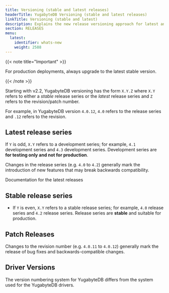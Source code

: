 ```yaml
---
title: Versioning (stable and latest releases)
headerTitle: YugabyteDB Versioning (stable and latest releases)
linkTitle: Versioning (stable and latest)
description: Explains the new release versioning approach for latest and stable releases.
section: RELEASES
menu:
  latest:
    identifier: whats-new
    weight: 2588 
---
```


{{< note title="Important" >}}

For production deployments, always upgrade to the latest stable version.

{{< /note >}}

Starting with v2.2, YugabyteDB versioning has the form `X.Y.Z` where `X.Y`
refers to either a *stable* release series or the *latest* release series and `Z`
refers to the revision/patch number.




For example, in YugabyteDB version ``4.0.12``, ``4.0`` refers to the
release series and ``.12`` refers to the revision.

## Latest release series

If ``Y`` is odd, ``X.Y`` refers to a development series; for example,
  ``4.1`` development series and ``4.3`` development series.
  Development series are **for testing only and not for production**.

Changes in the release series (e.g. ``4.0`` to ``4.2``) generally mark
the introduction of new features that may break backwards compatibility.

Documentation for the latest releases 

## Stable release series

- If ``Y`` is even, ``X.Y`` refers to a stable release series; for example,
  ``4.0`` release series and ``4.2`` release series. Release series are
  **stable** and suitable for production.


Patch Releases
--------------

Changes to the revision number (e.g. ``4.0.11`` to ``4.0.12``)
generally mark the release of bug fixes and backwards-compatible
changes.

Driver Versions
---------------

The version numbering system for YugabyteDB differs from the system
used for the YugabyteDB drivers.